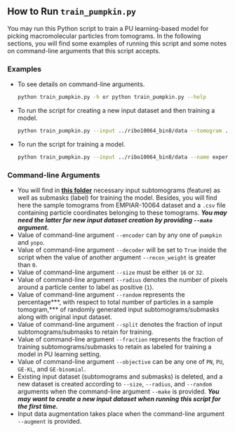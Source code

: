 ## How to Run `train_pumpkin.py`

You may run this Python script to train a PU learning-based model for picking macromolecular particles from tomograms. In the following sections, you will find some examples of running this script and some notes on command-line arguments that this script accepts.

### Examples

-   To see details on command-line arguments.
    ``````sh
    python train_pumpkin.py -h or python train_pumpkin.py --help
    ``````

-   To run the script for creating a new input dataset and then training a model.
    ``````sh
    python train_pumpkin.py --input ../ribo10064_bin8/data --tomogram ../ribo10064_bin8/MRCs --coord ../ribo10064_bin8/documents/empiar10064_bin8.csv --name experimental --save_weight ../results/models --save_stat ../results/stats --make --augment
    ``````
    
-   To run the script for training a model.
    
    ``````sh
    python train_pumpkin.py --input ../ribo10064_bin8/data --name experimental --save_weight ../results/models --save_stat ../results/stats --augment
    ``````

### Command-line Arguments

-   You will find in **[this folder](https://drive.google.com/drive/folders/1WrUaTdpGKQrwMtrGG9vv_xHYFs15fe-7?usp=sharing)** necessary input subtomograms (feature) as well as submasks (label) for training the model. Besides, you will find here the sample tomograms from EMPIAR-10064 dataset and a `.csv` file containing particle coordinates belonging to these tomograms. ***You may need the latter for new input dataset creation by providing `--make` argument.***
-   Value of command-line argument `--encoder` can by any one of `pumpkin` and `yopo`.
-   Value of command-line argument `--decoder` will be set to `True` inside the script when the value of another argument `--recon_weight` is greater than `0`.
-   Value of command-line argument `--size` must be either `16` or `32`.
-   Value of command-line argument `--radius` denotes the number of pixels around a particle center to label as positive (`1`).
-   Value of command-line argument `--random` represents the percentage***, with respect to total number of particles in a sample tomogram,*** of randomly generated input subtomograms/submasks along with original input dataset.
-   Value of command-line argument `--split` denotes the fraction of input subtomograms/submasks to retain for training.
-   Value of command-line argument `--fraction` represents the fraction of training subtomograms/submasks to retain as labeled for training a model in PU learning setting.
-   Value of command-line argument `--objective` can be any one of `PN`, `PU`, `GE-KL`, and `GE-binomial`.
-   Existing input dataset (subtomograms and submasks) is deleted, and a new dataset is created according to `--size`, `--radius`, and `--random` arguments when the command-line argument `--make` is provided. ***You may want to create a new input dataset when running this script for the first time.***
-   Input data augmentation takes place when the command-line argument `--augment` is provided.